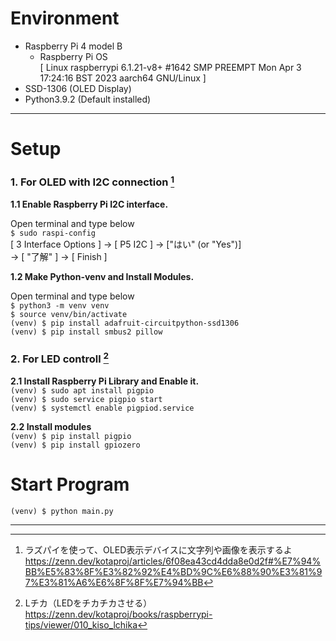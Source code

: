 # Environment
* Raspberry Pi 4 model B
	* Raspberry Pi OS <br>
	[ Linux raspberrypi 6.1.21-v8+ #1642 SMP PREEMPT Mon Apr  3 17:24:16 BST 2023 aarch64 GNU/Linux ]
* SSD-1306 (OLED Display)
* Python3.9.2 (Default installed)


---
# Setup
### 1. For OLED with I2C connection [^1]
<b>1.1 Enable Raspberry Pi I2C interface.</b><br>

Open terminal and type below<br>
```$ sudo raspi-config```<br>
[ 3 Interface Options ] -> [ P5 I2C ] -> ["はい" (or "Yes")]<br>
-> [ "了解" ] -> [ Finish ]

<b>1.2 Make Python-venv and Install Modules.</b>

Open terminal and type below<br>
```$ python3 -m venv venv```<br>
```$ source venv/bin/activate```<br>
```(venv) $ pip install adafruit-circuitpython-ssd1306```<br>
```(venv) $ pip install smbus2 pillow```<br>

### 2. For LED controll [^2]
<b>2.1 Install Raspberry Pi Library and Enable it.</b><br>
```(venv) $ sudo apt install pigpio```<br>
```(venv) $ sudo service pigpio start```<br>
```(venv) $ systemctl enable pigpiod.service```

<b>2.2 Install modules</b><br>
```(venv) $ pip install pigpio```<br>
```(venv) $ pip install gpiozero```<br>

# Start Program
```(venv) $ python main.py```

---
[^1]: ラズパイを使って、OLED表示デバイスに文字列や画像を表示するよ
https://zenn.dev/kotaproj/articles/6f08ea43cd4dda8e0d2f#%E7%94%BB%E5%83%8F%E3%82%92%E4%BD%9C%E6%88%90%E3%81%97%E3%81%A6%E6%8F%8F%E7%94%BB

[^2]:Lチカ（LEDをチカチカさせる）
https://zenn.dev/kotaproj/books/raspberrypi-tips/viewer/010_kiso_lchika
